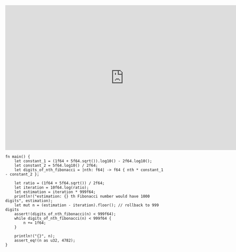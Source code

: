<html><iframe src="https://docs.google.com/presentation/d/e/2PACX-1vR2gB5wBnYUkJZkOlkIoW89riXWHCkPTJN8RpNy0UlUyG1XBAa4z9Pa8WTN9pYL1MWrnijESPRqd77h/embed?start=false&loop=false&delayms=60000" frameborder="0" width="750" height="460" allowfullscreen="true" mozallowfullscreen="true" webkitallowfullscreen="true"></iframe></html>


```rust,editable
fn main() {
    let constant_1 = (1f64 + 5f64.sqrt()).log10() - 2f64.log10();
    let constant_2 = 5f64.log10() / 2f64;
    let digits_of_nth_fibonacci = |nth: f64| -> f64 { nth * constant_1 - constant_2 };

    let ratio = (1f64 + 5f64.sqrt()) / 2f64;
    let iteration = 10f64.log(ratio);
    let estimation = iteration * 999f64;
    println!("estimation: {} th Fibonacci number would have 1000 digits", estimation);
    let mut n = (estimation - iteration).floor(); // rollback to 999 digits
    assert!(digits_of_nth_fibonacci(n) < 999f64);
    while digits_of_nth_fibonacci(n) < 999f64 {
        n += 1f64;
    }

    println!("{}", n);
    assert_eq!(n as u32, 4782);
}
```
